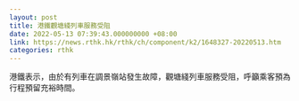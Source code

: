 ```yaml
---
layout: post
title: 港鐵觀塘綫列車服務受阻
date: 2022-05-13 07:39:43.000000000 +08:00
link: https://news.rthk.hk/rthk/ch/component/k2/1648327-20220513.htm
categories: rthk
---
```


港鐵表示，由於有列車在調景嶺站發生故障，觀塘綫列車服務受阻，呼籲乘客預為行程預留充裕時間。
